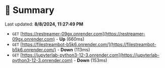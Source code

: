 # 📖 Summary
Last updated: **8/8/2024, 11:27:49 PM**

- `GET` [https://restreamer-09gx.onrender.com](https://restreamer-09gx.onrender.com) - **Up** (660ms)
- `GET` [https://filestreambot-b5k6.onrender.com/](https://filestreambot-b5k6.onrender.com/) - **Down** (113ms)
- `GET` [https://jupyterlab-python3-12-3.onrender.com](https://jupyterlab-python3-12-3.onrender.com) - **Down** (153ms)
